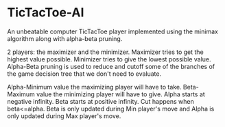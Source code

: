 # TicTacToe-AI

An unbeatable computer TicTacToe player implemented using the minimax algorithm along with alpha-beta pruning.

2 players: the maximizer and the minimizer. Maximizer tries to get the highest value possible. Minimizer tries to give the lowest possible value. Alpha-Beta pruning is used to reduce and cutoff some of the branches of the game decision tree that we don't need to evaluate.

Alpha-Minimum value the maximizing player will have to take. Beta-Maximum value the minimizing player will have to give. Alpha starts at negative infinity. Beta starts at positive infinity. Cut happens when beta<=alpha. Beta is only updated during Min player's move and Alpha is only updated during Max player's move.
